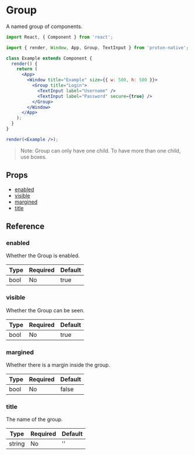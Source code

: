 # Group

A named group of components.

```jsx
import React, { Component } from 'react';

import { render, Window, App, Group, TextInput } from 'proton-native';

class Example extends Component {
  render() {
    return (
      <App>
        <Window title="Example" size={{ w: 500, h: 500 }}>
          <Group title="Login">
            <TextInput label="Username" />
            <TextInput label="Password" secure={true} />
          </Group>
        </Window>
      </App>
    );
  }
}

render(<Example />);
```

> Note: Group can only have one child. To have more than one child, use boxes.

## Props

- [enabled](#enabled)
- [visible](#visible)
- [margined](#margined)
- [title](#title)

## Reference

### enabled

Whether the Group is enabled.

| **Type** | **Required** | **Default** |
| -------- | ------------ | ----------- |
| bool     | No           | true        |

### visible

Whether the Group can be seen.

| **Type** | **Required** | **Default** |
| -------- | ------------ | ----------- |
| bool     | No           | true        |

### margined

Whether there is a margin inside the group.

| **Type** | **Required** | **Default** |
| -------- | ------------ | ----------- |
| bool     | No           | false       |

### title

The name of the group.

| **Type** | **Required** | **Default** |
| -------- | ------------ | ----------- |
| string   | No           | ''          |
